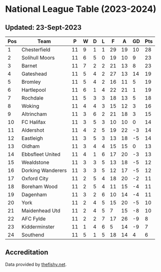 # National League Table (2023-2024)
## Updated: 23-Sept-2023

| Pos | Team | P | W | D | L | F | A | GD | Pts |
| --- | --- | --- | --- | --- | --- | --- | --- | --- | --- |
| 1 | Chesterfield | 11 | 9 | 1 | 1 | 29 | 19 | 10 | 28 |
| 2 | Solihull Moors | 11 | 6 | 5 | 0 | 19 | 10 | 9 | 23 |
| 3 | Barnet | 11 | 7 | 2 | 2 | 21 | 13 | 8 | 23 |
| 4 | Gateshead | 11 | 5 | 4 | 2 | 27 | 13 | 14 | 19 |
| 5 | Bromley | 11 | 5 | 4 | 2 | 16 | 11 | 5 | 19 |
| 6 | Hartlepool | 11 | 6 | 1 | 4 | 22 | 21 | 1 | 19 |
| 7 | Rochdale | 11 | 5 | 3 | 3 | 18 | 13 | 5 | 18 |
| 8 | Woking | 11 | 4 | 4 | 3 | 15 | 12 | 3 | 16 |
| 9 | Altrincham | 11 | 3 | 6 | 2 | 21 | 18 | 3 | 15 |
| 10 | FC Halifax | 11 | 3 | 5 | 3 | 10 | 10 | 0 | 14 |
| 11 | Aldershot | 11 | 4 | 2 | 5 | 19 | 22 | -3 | 14 |
| 12 | Eastleigh | 11 | 3 | 5 | 3 | 13 | 18 | -5 | 14 |
| 13 | Oldham | 11 | 3 | 4 | 4 | 15 | 15 | 0 | 13 |
| 14 | Ebbsfleet United | 11 | 4 | 1 | 6 | 17 | 20 | -3 | 13 |
| 15 | Wealdstone | 11 | 3 | 3 | 5 | 13 | 18 | -5 | 12 |
| 16 | Dorking Wanderers | 11 | 3 | 3 | 5 | 12 | 17 | -5 | 12 |
| 17 | Oxford City | 11 | 2 | 5 | 4 | 18 | 20 | -2 | 11 |
| 18 | Boreham Wood | 11 | 2 | 5 | 4 | 11 | 15 | -4 | 11 |
| 19 | Dagenham | 11 | 3 | 2 | 6 | 10 | 14 | -4 | 11 |
| 20 | York | 11 | 2 | 4 | 5 | 15 | 20 | -5 | 10 |
| 21 | Maidenhead Utd | 11 | 2 | 4 | 5 | 7 | 15 | -8 | 10 |
| 22 | AFC Fylde | 11 | 2 | 2 | 7 | 17 | 26 | -9 | 8 |
| 23 | Kidderminster | 11 | 1 | 4 | 6 | 5 | 14 | -9 | 7 |
| 24 | Southend | 11 | 5 | 1 | 5 | 18 | 14 | 4 | 6 |

## Accreditation 

Data provided by [thefishy.net](https://www.thefishy.net/).